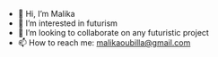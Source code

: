 - 👋 Hi, I’m Malika
- 👀 I’m interested in futurism
- 💞️ I’m looking to collaborate on any futuristic project
- 📫 How to reach me: malikaoubilla@gmail.com

<!---
MalikaNormindus/MalikaNormindus is a ✨ special ✨ repository because its `README.md` (this file) appears on your GitHub profile.
You can click the Preview link to take a look at your changes.
--->
